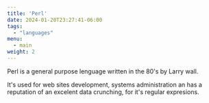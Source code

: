 ```yaml
---
title: 'Perl'
date: 2024-01-20T23:27:41-06:00
tags: 
  - "languages"
menu:
  - main
weight: 2
---
```

Perl is a general purpose lenguage written in the 80's by Larry wall.

It's used for web sites development, systems administration an has a reputation of an excelent data crunching, for it's regular expresions. 